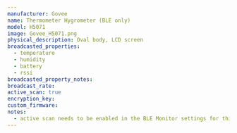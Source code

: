 ```yaml
---
manufacturer: Govee
name: Thermometer Hygrometer (BLE only)
model: H5071
image: Govee_H5071.png
physical_description: Oval body, LCD screen
broadcasted_properties:
  - temperature
  - humidity
  - battery
  - rssi
broadcasted_property_notes:
broadcast_rate:
active_scan: true
encryption_key:
custom_firmware:
notes:
  - active scan needs to be enabled in the BLE Monitor settings for this sensor to work.
---
```

